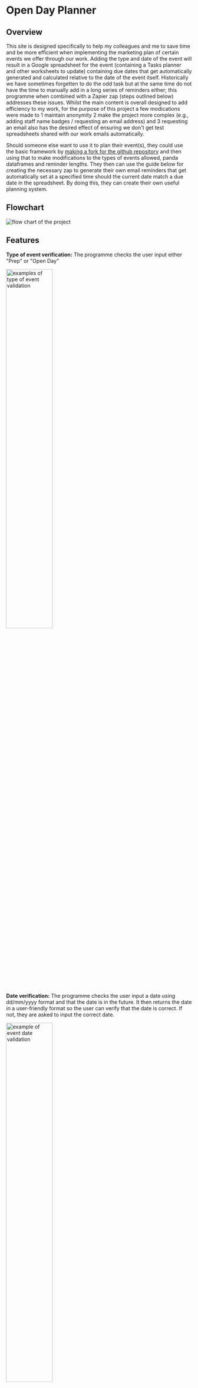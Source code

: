 # Open Day Planner

## Overview

This site is designed specifically to help my colleagues and me to save time and be more efficient when implementing the marketing plan of certain events we offer through our work. Adding the type and date of the event will result in a Google spreadsheet for the event (containing a Tasks planner and other worksheets to update) containing due dates that get automatically generated and calculated relative to the date of the event itself. Historically we have sometimes forgetten to do the odd task but at the same time do not have the time to manually add in a long series of reminders either; this programme when combined with a Zapier zap (steps outlined below) addresses these issues. Whilst the main content is overall designed to add efficiency to my work, for the purpose of this project a few modications were made to 1 maintain anonymity 2 make the project more complex (e.g., adding staff name badges / requesting an email address) and 3 requesting an email also has the desired effect of ensuring we don't get test spreadsheets shared with our work emails automatically.

Should someone else want to use it to plan their event(s), they could use the basic framework by <a href="https://docs.github.com/en/get-started/quickstart/fork-a-repo" target="new" aria-label="How to fork a repo - opens in a new window">making a fork for the github repository</a> and then using that to make modifications to the types of events allowed, panda dataframes and reminder lengths. They then can use the guide below for creating the necessary zap to generate their own email reminders that get automatically set at a specified time should the current date match a due date in the spreadsheet. By doing this, they can create their own useful planning system.

## Flowchart

<img src="assets/readme-images/flow-chart.png" alt="flow chart of the project">


## Features

<strong>Type of event verification:</strong> The programme checks the user input either "Prep" or "Open Day"

<img src="assets/readme-images/event-type.png" alt="examples of type of event validation" width="50%">

<strong>Date verification:</strong> The programme checks the user input a date using dd/mm/yyyy format and that the date is in the future. It then returns the date in a user-friendly format so the user can verify that the date is correct. If not, they are asked to input the correct date.

<img src="assets/readme-images/event-date-validation.png" alt="example of event date validation" width="50%">
<img src="assets/readme-images/check-event-date-validation.png" alt="example of event date validation with user friendly date" width="50%">
<img src="assets/readme-images/yes-no-validation-example.png" alt="example of event date validation (Y/N)" width="50%">

<strong>Email verification:</strong> The programme checks the user input a valid email address.

<img src="assets/readme-images/email-validation-one.png" alt="example of email validation" width="50%">
<img src="assets/readme-images/email-validation-two.png" alt="example of email validation" width="50%">

<strong>Spreadsheet creation:</strong> A Google spreadsheet is created to help plan the event based on the type of event the user input using the Panda dataframes for data.

<img src="assets/readme-images/final-spreadsheet-example.png" alt="examples of the created spreadsheets">

<strong>Name badges:</strong> The programme allows the user to add the information of any new staff who need badges into the system with the information populated formatted as all caps and added as a new row in the Badges worksheet (Open Day event only). It ensures that a response is given for each input.

<img src="assets/readme-images/badges-worksheet.png" alt="example of a populated badge worksheets" width="50%">

Badge validation process example:

<img src="assets/readme-images/badge-validation.png" alt="example of badge validation process" width="50%">



<strong>Generated Due Dates:</strong> The programme automatically creates a series of due dates to help the user to remember what they have to do at a particular date in relation to the date of the event by giving the number of days before the event that it needs to happen (or using a negative number will get a date after the event). The reminders cannot be in the past or fall on a weekend. See above worksheet screenshot for their use in situ.

<strong>Prompts for tasks due:</strong> The programme automatically creates a series of prompts to ask if the user has done the task that is due currently. If they have, the completed date and entered email are entered into the relevent tasts spreadsheet (see worksheet example above). If they haven't, then they are reminded to do so asap. A Y/N validation is used so only "Y" or "N" will work and will loop until one is provided. The programme also reminds the user to create zaps as they couldn't have done it until the programme generated the spreadsheet. The reminders are done with a delay to make sure the user has a chance to read them and doesn't miss anything.

<img src="assets/readme-images/current-tasks.png" alt="screenshot of task questions" width="50%">

<img src="assets/readme-images/reminder-screenshot.png" alt="screenshot of print reminders" width="50%">

## Setting up the Zap on Zapier
<strong><em>This will give you email reminders on the days where you have an action due</em></strong>

Step 1: If you haven't already, create a Zapier account at https://zapier.com/
Step 2: Create a new zap
Step 3: Set up your trigger (Schedule by Zapier)
<ul><li>Select every day</li>
<li>Decide if you want it to run on weekends</li>
<li>Choose a time</li>
<li>Test the trigger</li></ul>

Step 4: Set up your action (Google Sheets)
<ul><li>Event: Get Many Spreadsheet Rows (Advanced, output as Line Items)</li>
<li>Choose your Google Account</li>
<li>Choose the Drive</li>
<li>Choose the Spreadsheet</li>
<li>Choose the Worksheet</li>
<li>Columns A:Z</li>
<li>Row Count: Greater than your number of rows</li>
<li>First Row: 2</li>
<li>Success: No</li>
<li>Test the action</li>
</ul>

Step 5: Add a filter (Filter by Zapier)
Use these options:

<img src="assets/readme-images/zapier-filter.png" alt="screenshot of zapier parameters: 2.rows, text contains, date day / date month" width="50%">

Step 6: Create Action (Send Email in Gmail)
<ul><li>App: Gmail</li>
<li>Event: Send Email</li>
<li>Choose Account</li>
<li>Add to email</li>
<li>Add from email</li>
<li>Add from name</li>
<li>Add reply to email</li>
<li>Add subject</li>
<li>Copy link to spreadsheet and paste task planner info into body</li>
<li>Label/Mailbox: Inbox</li>
<li>Test the action</li>
</ul>

<em>This zap can now be duplicated so you can just update the spreadsheet/worksheet/body of your email</em>
## Testing

At each stage, I tested to ensure that each validation produced the expected result (e.g., intentionally adding dates in the past, wrong type of event, wrong email format, not putting Y or N, etc), either looping to ask the user for a correct input with the appropriate error or progressing the user through the programme if the input was correct. 

I checked to ensure the spreadsheets were in a clear, usable format with the cells labeled as expected and headers formatted and that the right cells were being updated as expected.

I also went through the 'Problems' section of the console and the pycodestyle to ensure there were no errors. I found that it didn't like the escape character in the email validation. A search found that adding an 'r' before the string made the program ignore that character and pass the test. The 80 character line length also caused problems until a search found that an escape character at the end of the line would split the lines and make them still work.

I also checked for user experience. In particular, I noticed that the programme seemed to be paused (or even broken) when the spreadsheet was being created as it took some time to generate. I therefore added the print message "Please be patient as the spreadsheet is created...". I also noticed that the multiple print statements at the end came out too fast and could be easily missed so I added a pause between statements using asyncio. In general, I also tested the input specifications to ensure that the instructions are clear from the outset and that any error messages resulting from incorrect input are helpful so the user can enter a valid response.

Finally, I did multiple tests to make sure my zap emails only went through as expected, ensuring that the dates matched the spreadsheet and didn't produce any false positives/negatives; this resulted in me omitting the year from my zap filter. As we don't plan events multiple years in the future, it was not an issue for the sake of the issue I am aiming to solve.

### Validator Testing
<strong>pycodestyle (formerly called pep8)</strong>: No errors were returned when passing through the <a href="https://pypi.org/project/pycodestyle/#:~:text=pycodestyle%20is%20a%20tool%20to,style%20conventions%20in%20PEP%208.&text=This%20package%20used%20to%20be,to%20pycodestyle%20to%20reduce%20confusion." target="new" aria-label="Info about Pycodestyle; opens in a new window">pycodestyle validator</a> once the line length, trailing whitespaces, double space above functions and escape character issues were resolved. I ran pycodestyle by running "pip install pycodestyle" in the terminal and then "pycodestyle --first run.py" until no errors appeared.


## Deployment
The site was deployed to Heroku. The steps to deploy are as follows:
<ol>
<li>Create a new app in Heroku</li>
<li>Add Config Vars for creds.json, credentials.json and Port 8000 </li>
<li>Add Buildpacks for python and nodejs (in that order)</li>
<li>Deploy by connecting to the Github repository</li>
<li>Set up automatic deploys</li>
</ol>
The live link can be found here <a href="https://open-day-planner.herokuapp.com/" target="new" aria-label="Open Day Planner in Heroku (opens in new window)">https://open-day-planner.herokuapp.com/</a>


## Credits

### Working with dates:
<ul><li><a href="https://theprogrammingexpert.com/check-if-string-is-date-in-python/#:~:text=To%20check%20if%20a%20string,string%20and%20a%20date%20format.&text=When%20working%20with%20strings%20in,date%20can%20be%20very%20useful" aria-label="The programming expert website (opens in a new window)" target="new">Programming Expert Website: checking input is a date in Python</a></li>

<li><a href="https://theprogrammingexpert.com/python-remove-time-from-datetime/#:~:text=To%20remove%20the%20time%20from,a%20date%20using%20date().&text=You%20can%20also%20use%20strftime,datetime%20object%20without%20the%20time" aria-label="The programming expert website (opens in a new window)" target="new">Programming Expert Website: removing time from Datetime</a></li>

<li><a href="https://stackoverflow.com/questions/7239315/cant-compare-datetime-datetime-to-datetime-date" aria-label="Stack Overflow website (opens in a new window)" target="new">Stack Overflow Website: comparing datetime-datetime to datetime-date</a></li>

<li><a href="https://docs.python.org/3/library/datetime.html#datetime.datetime.weekday" aria-label="Python.org website (opens in a new window)" target="new">Python.org: getting weekday from date</a></li>
</ul>

### Email Entry validation:
<ul><li><a href="https://www.tutorialspoint.com/python-program-to-validate-email-address" aria-label="Tutorials Point website (opens in a new window)" target="new">Tutorials Point Website: validating email address</a> <em>(this produces an error in pycodestyle)</em></li>

<li><a href="https://www.includehelp.com/python/ignoring-escape-sequences-in-the-string.aspx#:~:text=To%20ignoring%20escape%20sequences%20in,%22r%22%20before%20the%20string." aria-label="Include Help website (opens in a new window)" target="new">Include Help website: how to ignore escape character in a string</a> <em>(this fixes error in pycodestyle from above)</em></li>
</ul>

### Working with Google Sheets and Pandas
<ul><li><a href="https://medium.com/@jb.ranchana/write-and-append-dataframes-to-google-sheets-in-python-f62479460cf0" aria-label="Medium website (opens in a new window)" target="new">Medium Website: append dataframes to Google Sheets</a></li>

<li>Love Sandwiches Github Project: Credentials Code</a></li>

<li><a href="https://github.com/robin900/gspread-formatting" aria-label="Github website (opens in a new window)" target="new">Github (robin900): formatting Google spreadsheet through Python</a></li>

<li><a href="https://www.digitalocean.com/community/tutorials/update-rows-and-columns-python-pandas" aria-label="Digital Ocean website (opens in a new window)" target="new">Digital Ocean: updating rows and columns using pandas</a></li>

<li><a href="https://docs.gspread.org/en/latest/user-guide.html" aria-label="Gspread Userguide website (opens in a new window)" target="new">Gspread User Guide: general reference for using gspread</a></li>
</ul>

### Working with Asyncio
<ul><li><a href="https://docs.python.org/3/library/asyncio.html" aria-label="Python.org Website (opens in a new window)" target="new">Python.org: asyncio</a></li></ul>

## Python Libraries Used

<ul><li><strong>datetime, date, timedelta: </strong>Enables users to check an input was a valid date, find the date/time now, add/subtract units of time from a date</li>
<li><strong>re: </strong>Enables the program to check whether a string was a valid email address</li>
<li><strong>asyncio: </strong>Enables the programme to add a pause inbetween print statements</li>
<li><strong>gspread: </strong>Enables the programme to link to Google Sheets</li>
<li><strong>pandas as pd: </strong> Enables the creation of dataframes</li>
<li><strong>from gspread_dataframe import set_with_dataframe: </strong>Enables user to add panda dataframes to the Google Sheet</li>
<li><strong>from google.oauth2.service_account import Credentials: </strong>Enables authentication to Google Drive</li>
<li><strong>from gspread_formatting import *: </strong>Enables users to specify formatting for their Google Sheets within Python</li></ul>
